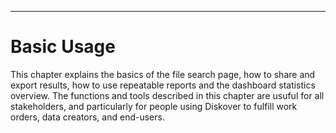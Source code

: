 ___
# <a id=“basic_usage”></a>Basic Usage

This chapter explains the basics of the file search page, how to share and export results, how to use repeatable reports and the dashboard statistics overview. The functions and tools described in this chapter are usuful for all stakeholders, and particularly for people using Diskover to fulfill work orders, data creators, and end-users.
